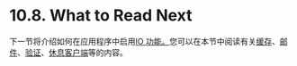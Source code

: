 # 10.8. What to Read Next

下一节将介绍如何在应用程序中启用[IO 功能。](https://docs.spring.io/spring-boot/docs/current/reference/htmlsingle/#io)您可以在本节中阅读有关[缓存](https://docs.spring.io/spring-boot/docs/current/reference/htmlsingle/#io.caching)、[邮件](https://docs.spring.io/spring-boot/docs/current/reference/htmlsingle/#io.email)、[验证](https://docs.spring.io/spring-boot/docs/current/reference/htmlsingle/#io.validation)、[休息客户端](https://docs.spring.io/spring-boot/docs/current/reference/htmlsingle/#io.rest-client)等的内容。
